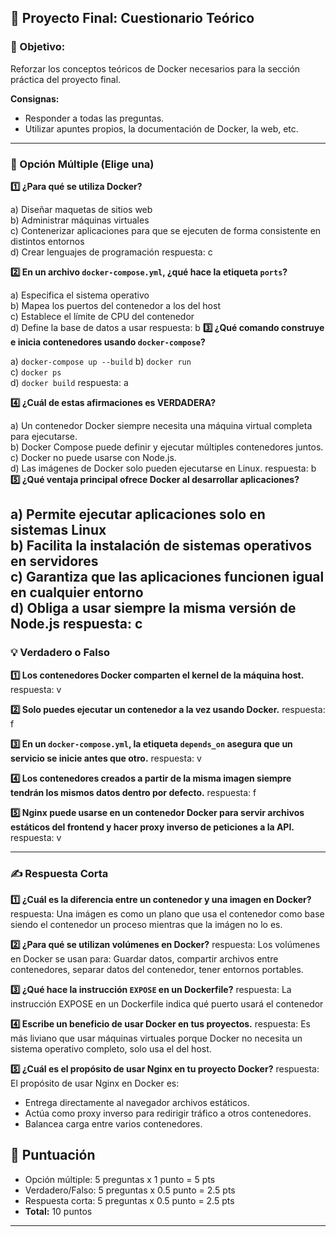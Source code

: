 ## 📝 Proyecto Final: Cuestionario Teórico

### 🎯 Objetivo:

Reforzar los conceptos teóricos de Docker necesarios para la sección práctica del proyecto final.

**Consignas:**

- Responder a todas las preguntas.
- Utilizar apuntes propios, la documentación de Docker, la web, etc.

---

### **🧩 Opción Múltiple (Elige una)**

**1️⃣ ¿Para qué se utiliza Docker?**

a) Diseñar maquetas de sitios web  
b) Administrar máquinas virtuales  
c) Contenerizar aplicaciones para que se ejecuten de forma consistente en distintos entornos  
d) Crear lenguajes de programación
respuesta: c

**2️⃣ En un archivo `docker-compose.yml`, ¿qué hace la etiqueta `ports`?**

a) Especifica el sistema operativo  
b) Mapea los puertos del contenedor a los del host  
c) Establece el límite de CPU del contenedor  
d) Define la base de datos a usar
respuesta: b
**3️⃣ ¿Qué comando construye e inicia contenedores usando `docker-compose`?**

a) `docker-compose up --build`
b) `docker run`  
c) `docker ps`  
d) `docker build`
respuesta: a

**4️⃣ ¿Cuál de estas afirmaciones es VERDADERA?**

a) Un contenedor Docker siempre necesita una máquina virtual completa para ejecutarse.  
b) Docker Compose puede definir y ejecutar múltiples contenedores juntos.  
c) Docker no puede usarse con Node.js.  
d) Las imágenes de Docker solo pueden ejecutarse en Linux.
respuesta: b
**5️⃣ ¿Qué ventaja principal ofrece Docker al desarrollar aplicaciones?**

a) Permite ejecutar aplicaciones solo en sistemas Linux  
b) Facilita la instalación de sistemas operativos en servidores  
c) Garantiza que las aplicaciones funcionen igual en cualquier entorno  
d) Obliga a usar siempre la misma versión de Node.js
respuesta: c
---

### **💡 Verdadero o Falso**

**1️⃣ Los contenedores Docker comparten el kernel de la máquina host.**
respuesta: v

**2️⃣ Solo puedes ejecutar un contenedor a la vez usando Docker.**
respuesta: f

**3️⃣ En un `docker-compose.yml`, la etiqueta `depends_on` asegura que un servicio se inicie antes que otro.**
respuesta: v

**4️⃣ Los contenedores creados a partir de la misma imagen siempre tendrán los mismos datos dentro por defecto.**
respuesta: f

**5️⃣ Nginx puede usarse en un contenedor Docker para servir archivos estáticos del frontend y hacer proxy inverso de peticiones a la API.**
respuesta: v

---

### **✍️ Respuesta Corta**

**1️⃣ ¿Cuál es la diferencia entre un contenedor y una imagen en Docker?**
respuesta: Una imágen es como un plano que usa el contenedor como base siendo el contenedor un proceso mientras que la imágen no lo es.

**2️⃣ ¿Para qué se utilizan volúmenes en Docker?**
respuesta: Los volúmenes en Docker se usan para: Guardar datos, compartir archivos entre contenedores, separar datos del contenedor, tener entornos portables.

**3️⃣ ¿Qué hace la instrucción `EXPOSE` en un Dockerfile?**
respuesta: La instrucción EXPOSE en un Dockerfile indica qué puerto usará el contenedor

**4️⃣ Escribe un beneficio de usar Docker en tus proyectos.**
respuesta: Es más liviano que usar máquinas virtuales porque Docker no necesita un sistema operativo completo, solo usa el del host.

**5️⃣ ¿Cuál es el propósito de usar Nginx en tu proyecto Docker?**
respuesta: El propósito de usar Nginx en Docker es:
- Entrega directamente al navegador archivos estáticos.
- Actúa como proxy inverso para redirigir tráfico a otros contenedores.
- Balancea carga entre varios contenedores.

## 🏅 Puntuación

- Opción múltiple: 5 preguntas x 1 punto = 5 pts
- Verdadero/Falso: 5 preguntas x 0.5 punto = 2.5 pts
- Respuesta corta: 5 preguntas x 0.5 punto = 2.5 pts
- **Total:** 10 puntos

---
